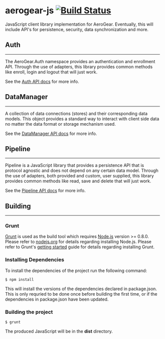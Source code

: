# aerogear-js [![Build Status](https://travis-ci.org/kborchers/aerogear-js.png)](https://travis-ci.org/kborchers/aerogear-js)

JavaScript client library implementation for AeroGear. Eventually, this will include API's for persistence, security, data synchronization and more.

## Auth
- - -

The AeroGear.Auth namespace provides an authentication and enrollment API. Through the use of adapters, this library provides common methods like enroll, login and logout that will just work.

See the [Auth API docs](http://aerogear.org/docs/specs/aerogear-js/AeroGear.Auth.html) for more info.

## DataManager
- - -

A collection of data connections (stores) and their corresponding data models. This object provides a standard way to interact with client side data no matter the data format or storage mechanism used.

See the [DataManager API docs](http://aerogear.org/docs/specs/aerogear-js/AeroGear.DataManager.html) for more info.

## Pipeline
- - -

Pipeline is a JavaScript library that provides a persistence API that is protocol agnostic and does not depend on any certain data model. Through the use of adapters, both provided and custom, user supplied, this library provides common methods like read, save and delete that will just work.

See the [Pipeline API docs](http://aerogear.org/docs/specs/aerogear-js/AeroGear.Pipeline.html) for more info.

## Building
- - -

### Grunt

[Grunt](http://gruntjs.com/) is used as the build tool which requires [Node.js](http://nodejs.org/) version >= 0.8.0.
Please refer to [nodejs.org](http://nodejs.org) for details regarding installing Node.js.
Please refer to Grunt's [getting started](http://gruntjs.com/getting-started) guide for details regarding installing Grunt.

### Installing Dependencies
To install the dependencies of the project run the following command:

    $ npm install

This will install the versions of the dependencies declared in package.json. This is only requried to be done once before
building the first time, or if the dependencies in package.json have been updated.

### Building the project

    $ grunt

The produced JavaScript will be in the __dist__ directory.
